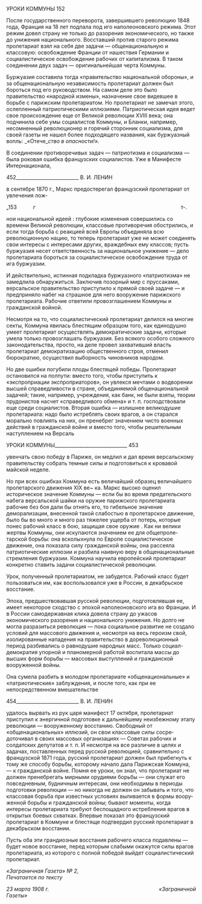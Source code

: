 УРОКИ КОММУНЫ 152

После государственного переворота, завершившего революцию 1848 года, Франция на 18 лет подпала под иго наполеоновского режима. Этот режим довел страну не толь­ко до разорения экономического, но также до унижения национального. Восставший против старого режима пролетариат взял на себя две задачи — общенациональную и классовую: освобождение Франции от нашествия Германии и социалистическое осво­бождение рабочих от капитализма. В таком соединении двух задач — оригинальнейшая черта Коммуны.

Буржуазия составила тогда «правительство национальной обороны», и за общена­циональную независимость пролетариат должен был бороться под его руководством. На самом деле это было правительство «народной измены», назначение свое видевшее в борьбе с парижским пролетариатом. Но пролетариат не замечал этого, ослепленный патриотическими иллюзиями. Патриотическая идея ведет свое происхождение еще от Великой революции XVIII века; она подчинила себе умы социалистов Коммуны, и Бланки, например, несомненный революционер и горячий сторонник социализма, для своей газеты не нашел более подходящего названия, как буржуазный вопль: _«Отече­__ство в опасности!»._

В соединении противоречивых задач — патриотизма и социализма — была роковая ошибка французских социалистов. Уже в Манифесте Интернационала,

  

452__________________________ В. И. ЛЕНИН

в сентябре 1870 г., Маркс предостерегал французский пролетариат от увлечения лож-

„153           _г_                                                                                                  т-.

нои национальной идеей : глубокие изменения совершились со времени Великой ре­волюции, классовые противоречия обострились, и если тогда борьба с реакцией всей Европы объединяла всю революционную нацию, то теперь пролетариат уже не может соединять свои интересы с интересами других, враждебных ему классов; пусть буржуа­зия несет ответственность за национальное унижение — дело пролетариата бороться за социалистическое освобождение труда от ига буржуазии.

И действительно, истинная подкладка буржуазного «патриотизма» не замедлила об­наружиться. Заключив позорный мир с пруссаками, версальское правительство присту­пило к прямой своей задаче — и предприняло набег на страшное для него вооружение парижского пролетариата. Рабочие ответили провозглашением Коммуны и граждан­ской войной.

Несмотря на то, что социалистический пролетариат делился на многие секты, Ком­муна явилась блестящим образцом того, как единодушно умеет пролетариат осуществ­лять демократические задачи, которые умела только провозглашать буржуазия. Без всякого особого сложного законодательства, просто, на деле провел захвативший власть пролетариат демократизацию общественного строя, отменил бюрократию, осу­ществил выборность чиновников народом.

Но две ошибки погубили плоды блестящей победы. Пролетариат остановился на полпути: вместо того, чтобы приступить к «экспроприации экспроприаторов», он ув­лекся мечтами о водворении высшей справедливости в стране, объединяемой общена­циональной задачей; такие, например, учреждения, как банк, не были взяты, теории прудонистов насчет «справедливого обмена» и т. п. господствовали еще среди социа­листов. Вторая ошибка — излишнее великодушие пролетариата: надо было истреблять своих врагов, а он старался морально повлиять на них, он пренебрег значением чисто военных действий в гражданской войне и вместо того, чтобы решительным наступле­нием на Версаль

  

УРОКИ КОММУНЫ______________________________ 453

увенчать свою победу в Париже, он медлил и дал время версальскому правительству собрать темные силы и подготовиться к кровавой майской неделе.

Но при всех ошибках Коммуна есть величайший образец величайшего пролетарско­го движения XIX ве~ ка. Маркс высоко оценил историческое значение Коммуны — ес­ли бы во время предательского набега версальской шайки на оружие парижского про­летариата рабочие без боя дали бы отнять его, то гибельное значение деморализации, внесенной такой слабостью в пролетарское движение, было бы во много и много раз тяжелее ущерба от потерь, которые понес рабочий класс в бою, защищая свое ору­жие . Как ни велики жертвы Коммуны, они искупаются значением ее для общепроле­тарской борьбы: она всколыхнула по Европе социалистическое движение, она показала силу гражданской войны, она рассеяла патриотические иллюзии и разбила наивную ве­ру в общенациональные стремления буржуазии. Коммуна научила европейский проле­тариат конкретно ставить задачи социалистической революции.

Урок, полученный пролетариатом, не забудется. Рабочий класс будет пользоваться им, как воспользовался уже в России, в декабрьское восстание.

Эпоха, предшествовавшая русской революции, подготовлявшая ее, имеет некоторое сходство с эпохой наполеоновского ига во Франции. И в России самодержавная клика довела страну до ужасов экономического разорения и национального унижения. Но долго не могла разразиться революция — пока социальное развитие не создало условий для массового движения и, несмотря на весь героизм свой, изолированные нападения на правительство в дореволюционный период разбивались о равнодушие народных масс. Только социал-демократия упорной и планомерной работой воспитала массы до высших форм борьбы — массовых выступлений и гражданской вооруженной войны.

Она сумела разбить в молодом пролетариате «общенациональные» и «патриотиче­ские» заблуждения, и после того, как при ее непосредственном вмешательстве

  

454__________________________ В. И. ЛЕНИН

удалось вырвать из рук царя манифест 17 октября, пролетариат приступил к энергич­ной подготовке к дальнейшему неизбежному этапу революции — вооруженному вос­станию. Свободный от «общенациональных» иллюзий, он свои классовые силы сосре­доточивал в своих массовых организациях — Советах рабочих и солдатских депутатов и т. п. И несмотря на все различие в целях и задачах, поставленных перед русской ре­волюцией, сравнительно с французской 1871 года, русский пролетариат должен был прибегнуть к тому же способу борьбы, которому начало дала Парижская Коммуна, — к гражданской войне. Помня ее уроки, он знал, что пролетариат не должен пренебрегать мирными орудиями борьбы — они служат его повседневным, будничным интересам, они необходимы в периоды подготовки революции — но никогда не должен он забы­вать и того, что классовая борьба при известных условиях выливается в формы воору­женной борьбы и гражданской войны; бывают моменты, когда интересы пролетариата требуют беспощадного истребления врагов в открытых боевых схватках. Впервые по­казал это французский пролетариат в Коммуне и блестяще подтвердил русский проле­тариат в декабрьском восстании.

Пусть оба эти грандиозные восстания рабочего класса подавлены — будет новое восстание, перед которым слабыми окажутся силы врагов пролетариата, из которого с полной победой выйдет социалистический пролетариат.

_«Заграничная Газета» № 2,                                                                Печатается по тексту_

_23 марта 1908 г.                                                                          «Заграничной Газеты»_
